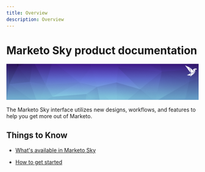 ```yaml
---
title: Overview
description: Overview
---
```


# Marketo Sky product documentation

![banner](/help/sky/assets/images/alt-sky-banner.png)

The Marketo Sky interface utilizes new designs, workflows, and features to help you get more out of Marketo.

## Things to Know

* [What's available in Marketo Sky](/help/sky/marketo-sky-features.md)

* [How to get started](/help/sky/how-to-enable-roles-for-marketo-sky.md)
